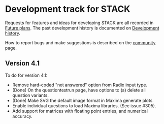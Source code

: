 # Development track for STACK

Requests for features and ideas for developing STACK are all recorded in [Future plans](Future_plans.md). The
past development history is documented on [Development history](Development_history.md).

How to report bugs and make suggestions is described on the [community](../About/Community.md) page.

## Version 4.1

To do for version 4.1:

* Remove hard-coded "not answered" option from Radio input type.
* (Done) On the questiontestrun page, have options to (a) delete all question variants.
* (Done) Make SVG the default image format in Maxima generate plots.
* Enable individual questions to load Maxima libraries.  (See issue #305).
* Add support for matrices with floating point entries, and numerical accuracy.